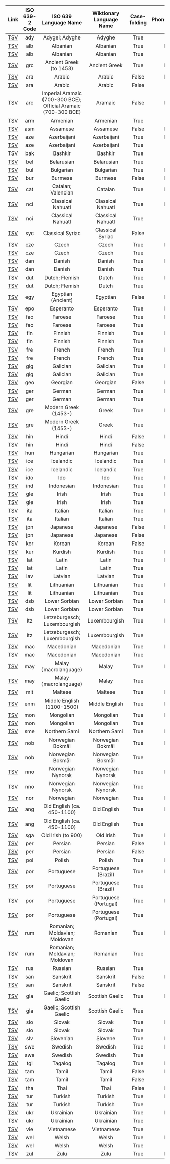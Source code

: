 | Link | ISO 639-2 Code | ISO 639 Language Name | Wiktionary Language Name | Case-folding | Phonetic/Phonemic | # of entries |
| :---- | :----: | :----: | :----: | :----: | :----: | ----: |
| [TSV](ady_phonetic.tsv) | ady | Adygei; Adyghe | Adyghe | True | Phonetic | 4548 |
| [TSV](alb_phonemic.tsv) | alb | Albanian | Albanian | True | Phonemic | 1149 |
| [TSV](alb_phonetic.tsv) | alb | Albanian | Albanian | True | Phonetic | 707 |
| [TSV](grc_phonemic.tsv) | grc | Ancient Greek (to 1453) | Ancient Greek | True | Phonemic | 66991 |
| [TSV](ara_phonemic.tsv) | ara | Arabic | Arabic | False | Phonemic | 4881 |
| [TSV](ara_phonetic.tsv) | ara | Arabic | Arabic | False | Phonetic | 115 |
| [TSV](arc_phonemic.tsv) | arc | Imperial Aramaic (700-300 BCE); Official Aramaic (700-300 BCE) | Aramaic | False | Phonemic | 1165 |
| [TSV](arm_phonetic.tsv) | arm | Armenian | Armenian | True | Phonetic | 13537 |
| [TSV](asm_phonemic.tsv) | asm | Assamese | Assamese | False | Phonemic | 2199 |
| [TSV](aze_phonemic.tsv) | aze | Azerbaijani | Azerbaijani | True | Phonemic | 211 |
| [TSV](aze_phonetic.tsv) | aze | Azerbaijani | Azerbaijani | True | Phonetic | 1832 |
| [TSV](bak_phonetic.tsv) | bak | Bashkir | Bashkir | True | Phonetic | 1920 |
| [TSV](bel_phonetic.tsv) | bel | Belarusian | Belarusian | True | Phonetic | 1157 |
| [TSV](bul_phonemic.tsv) | bul | Bulgarian | Bulgarian | True | Phonemic | 34418 |
| [TSV](bur_phonemic.tsv) | bur | Burmese | Burmese | False | Phonemic | 3932 |
| [TSV](cat_phonemic.tsv) | cat | Catalan; Valencian | Catalan | True | Phonemic | 44830 |
| [TSV](nci_phonemic.tsv) | nci | Classical Nahuatl | Classical Nahuatl | True | Phonemic | 794 |
| [TSV](nci_phonetic.tsv) | nci | Classical Nahuatl | Classical Nahuatl | True | Phonetic | 1181 |
| [TSV](syc_phonetic.tsv) | syc | Classical Syriac | Classical Syriac | False | Phonetic | 5922 |
| [TSV](cze_phonemic.tsv) | cze | Czech | Czech | True | Phonemic | 3444 |
| [TSV](cze_phonetic.tsv) | cze | Czech | Czech | True | Phonetic | 19578 |
| [TSV](dan_phonemic.tsv) | dan | Danish | Danish | True | Phonemic | 3457 |
| [TSV](dan_phonetic.tsv) | dan | Danish | Danish | True | Phonetic | 4112 |
| [TSV](dut_phonemic.tsv) | dut | Dutch; Flemish | Dutch | True | Phonemic | 21307 |
| [TSV](dut_phonetic.tsv) | dut | Dutch; Flemish | Dutch | True | Phonetic | 627 |
| [TSV](egy_phonemic.tsv) | egy | Egyptian (Ancient) | Egyptian | False | Phonemic | 2461 |
| [TSV](epo_phonemic.tsv) | epo | Esperanto | Esperanto | True | Phonemic | 13856 |
| [TSV](fao_phonemic.tsv) | fao | Faroese | Faroese | True | Phonemic | 1631 |
| [TSV](fao_phonetic.tsv) | fao | Faroese | Faroese | True | Phonetic | 1133 |
| [TSV](fin_phonemic.tsv) | fin | Finnish | Finnish | True | Phonemic | 37405 |
| [TSV](fin_phonetic.tsv) | fin | Finnish | Finnish | True | Phonetic | 37372 |
| [TSV](fre_phonemic.tsv) | fre | French | French | True | Phonemic | 51838 |
| [TSV](fre_phonetic.tsv) | fre | French | French | True | Phonetic | 196 |
| [TSV](glg_phonemic.tsv) | glg | Galician | Galician | True | Phonemic | 4258 |
| [TSV](glg_phonetic.tsv) | glg | Galician | Galician | True | Phonetic | 104 |
| [TSV](geo_phonemic.tsv) | geo | Georgian | Georgian | False | Phonemic | 14034 |
| [TSV](ger_phonemic.tsv) | ger | German | German | True | Phonemic | 24667 |
| [TSV](ger_phonetic.tsv) | ger | German | German | True | Phonetic | 10030 |
| [TSV](gre_phonemic.tsv) | gre | Modern Greek (1453-) | Greek | True | Phonemic | 7601 |
| [TSV](gre_phonetic.tsv) | gre | Modern Greek (1453-) | Greek | True | Phonetic | 421 |
| [TSV](hin_phonemic.tsv) | hin | Hindi | Hindi | False | Phonemic | 7920 |
| [TSV](hin_phonetic.tsv) | hin | Hindi | Hindi | False | Phonetic | 263 |
| [TSV](hun_phonetic.tsv) | hun | Hungarian | Hungarian | True | Phonetic | 43393 |
| [TSV](ice_phonemic.tsv) | ice | Icelandic | Icelandic | True | Phonemic | 9305 |
| [TSV](ice_phonetic.tsv) | ice | Icelandic | Icelandic | True | Phonetic | 338 |
| [TSV](ido_phonemic.tsv) | ido | Ido | Ido | True | Phonemic | 4876 |
| [TSV](ind_phonemic.tsv) | ind | Indonesian | Indonesian | True | Phonemic | 1047 |
| [TSV](gle_phonemic.tsv) | gle | Irish | Irish | True | Phonemic | 6102 |
| [TSV](gle_phonetic.tsv) | gle | Irish | Irish | True | Phonetic | 1649 |
| [TSV](ita_phonemic.tsv) | ita | Italian | Italian | True | Phonemic | 9397 |
| [TSV](ita_phonetic.tsv) | ita | Italian | Italian | True | Phonetic | 5435 |
| [TSV](jpn_phonemic.tsv) | jpn | Japanese | Japanese | False | Phonemic | 130 |
| [TSV](jpn_phonetic.tsv) | jpn | Japanese | Japanese | False | Phonetic | 24346 |
| [TSV](kor_phonetic.tsv) | kor | Korean | Korean | False | Phonetic | 12537 |
| [TSV](kur_phonemic.tsv) | kur | Kurdish | Kurdish | True | Phonemic | 1122 |
| [TSV](lat_phonemic.tsv) | lat | Latin | Latin | True | Phonemic | 34864 |
| [TSV](lat_phonetic.tsv) | lat | Latin | Latin | True | Phonetic | 31695 |
| [TSV](lav_phonetic.tsv) | lav | Latvian | Latvian | True | Phonetic | 1269 |
| [TSV](lit_phonemic.tsv) | lit | Lithuanian | Lithuanian | True | Phonemic | 279 |
| [TSV](lit_phonetic.tsv) | lit | Lithuanian | Lithuanian | True | Phonetic | 12603 |
| [TSV](dsb_phonemic.tsv) | dsb | Lower Sorbian | Lower Sorbian | True | Phonemic | 1915 |
| [TSV](dsb_phonetic.tsv) | dsb | Lower Sorbian | Lower Sorbian | True | Phonetic | 1329 |
| [TSV](ltz_phonemic.tsv) | ltz | Letzeburgesch; Luxembourgish | Luxembourgish | True | Phonemic | 3980 |
| [TSV](ltz_phonetic.tsv) | ltz | Letzeburgesch; Luxembourgish | Luxembourgish | True | Phonetic | 1782 |
| [TSV](mac_phonemic.tsv) | mac | Macedonian | Macedonian | True | Phonemic | 399 |
| [TSV](mac_phonetic.tsv) | mac | Macedonian | Macedonian | True | Phonetic | 4749 |
| [TSV](may_phonemic.tsv) | may | Malay (macrolanguage) | Malay | True | Phonemic | 2476 |
| [TSV](may_phonetic.tsv) | may | Malay (macrolanguage) | Malay | True | Phonetic | 646 |
| [TSV](mlt_phonemic.tsv) | mlt | Maltese | Maltese | True | Phonemic | 1930 |
| [TSV](enm_phonemic.tsv) | enm | Middle English (1100-1500) | Middle English | True | Phonemic | 6286 |
| [TSV](mon_phonemic.tsv) | mon | Mongolian | Mongolian | True | Phonemic | 980 |
| [TSV](mon_phonetic.tsv) | mon | Mongolian | Mongolian | True | Phonetic | 436 |
| [TSV](sme_phonemic.tsv) | sme | Northern Sami | Northern Sami | True | Phonemic | 3343 |
| [TSV](nob_phonemic.tsv) | nob | Norwegian Bokmål | Norwegian Bokmål | True | Phonemic | 871 |
| [TSV](nob_phonetic.tsv) | nob | Norwegian Bokmål | Norwegian Bokmål | True | Phonetic | 507 |
| [TSV](nno_phonemic.tsv) | nno | Norwegian Nynorsk | Norwegian Nynorsk | True | Phonemic | 1104 |
| [TSV](nno_phonetic.tsv) | nno | Norwegian Nynorsk | Norwegian Nynorsk | True | Phonetic | 156 |
| [TSV](nor_phonemic.tsv) | nor | Norwegian | Norwegian | True | Phonemic | 2080 |
| [TSV](ang_phonemic.tsv) | ang | Old English (ca. 450-1100) | Old English | True | Phonemic | 6179 |
| [TSV](ang_phonetic.tsv) | ang | Old English (ca. 450-1100) | Old English | True | Phonetic | 1149 |
| [TSV](sga_phonemic.tsv) | sga | Old Irish (to 900) | Old Irish | True | Phonemic | 1671 |
| [TSV](per_phonemic.tsv) | per | Persian | Persian | False | Phonemic | 2495 |
| [TSV](per_phonetic.tsv) | per | Persian | Persian | False | Phonetic | 2495 |
| [TSV](pol_phonemic.tsv) | pol | Polish | Polish | True | Phonemic | 58742 |
| [TSV](por_bz_phonemic.tsv) | por | Portuguese | Portuguese (Brazil) | True | Phonemic | 7835 |
| [TSV](por_bz_phonetic.tsv) | por | Portuguese | Portuguese (Brazil) | True | Phonetic | 340 |
| [TSV](por_po_phonemic.tsv) | por | Portuguese | Portuguese (Portugal) | True | Phonemic | 8053 |
| [TSV](por_po_phonetic.tsv) | por | Portuguese | Portuguese (Portugal) | True | Phonetic | 314 |
| [TSV](rum_phonemic.tsv) | rum | Romanian; Moldavian; Moldovan | Romanian | True | Phonemic | 3029 |
| [TSV](rum_phonetic.tsv) | rum | Romanian; Moldavian; Moldovan | Romanian | True | Phonetic | 4302 |
| [TSV](rus_phonetic.tsv) | rus | Russian | Russian | True | Phonetic | 388848 |
| [TSV](san_phonemic.tsv) | san | Sanskrit | Sanskrit | False | Phonemic | 4568 |
| [TSV](san_phonetic.tsv) | san | Sanskrit | Sanskrit | False | Phonetic | 379 |
| [TSV](gla_phonemic.tsv) | gla | Gaelic; Scottish Gaelic | Scottish Gaelic | True | Phonemic | 892 |
| [TSV](gla_phonetic.tsv) | gla | Gaelic; Scottish Gaelic | Scottish Gaelic | True | Phonetic | 119 |
| [TSV](slo_phonemic.tsv) | slo | Slovak | Slovak | True | Phonemic | 3762 |
| [TSV](slo_phonetic.tsv) | slo | Slovak | Slovak | True | Phonetic | 297 |
| [TSV](slv_phonemic.tsv) | slv | Slovenian | Slovene | True | Phonemic | 4355 |
| [TSV](swe_phonemic.tsv) | swe | Swedish | Swedish | True | Phonemic | 2582 |
| [TSV](swe_phonetic.tsv) | swe | Swedish | Swedish | True | Phonetic | 142 |
| [TSV](tgl_phonemic.tsv) | tgl | Tagalog | Tagalog | True | Phonemic | 1306 |
| [TSV](tam_phonemic.tsv) | tam | Tamil | Tamil | False | Phonemic | 1073 |
| [TSV](tam_phonetic.tsv) | tam | Tamil | Tamil | False | Phonetic | 1014 |
| [TSV](tha_phonemic.tsv) | tha | Thai | Thai | False | Phonemic | 14095 |
| [TSV](tur_phonemic.tsv) | tur | Turkish | Turkish | True | Phonemic | 1698 |
| [TSV](tur_phonetic.tsv) | tur | Turkish | Turkish | True | Phonetic | 2004 |
| [TSV](ukr_phonemic.tsv) | ukr | Ukrainian | Ukrainian | True | Phonemic | 211 |
| [TSV](ukr_phonetic.tsv) | ukr | Ukrainian | Ukrainian | True | Phonetic | 1627 |
| [TSV](vie_phonetic.tsv) | vie | Vietnamese | Vietnamese | True | Phonetic | 10961 |
| [TSV](wel_phonemic.tsv) | wel | Welsh | Welsh | True | Phonemic | 7139 |
| [TSV](wel_phonetic.tsv) | wel | Welsh | Welsh | True | Phonetic | 362 |
| [TSV](zul_phonemic.tsv) | zul | Zulu | Zulu | True | Phonemic | 904 |
